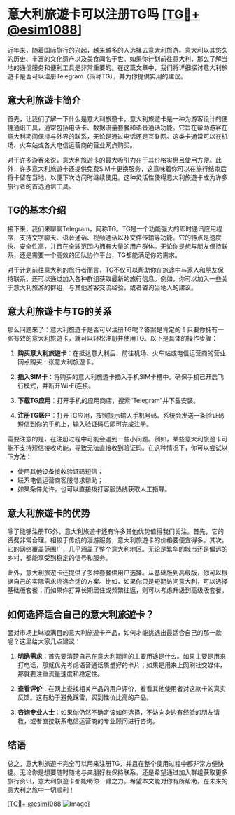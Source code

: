# 意大利旅遊卡可以注册TG吗 [[TG💪+ @esim1088](https://t.me/s/esim1088)]

近年来，随着国际旅行的兴起，越来越多的人选择去意大利旅游。意大利以其悠久的历史、丰富的文化遗产以及美食闻名于世。如果你计划前往意大利，那么了解当地的通信服务和便利工具是非常重要的。在这篇文章中，我们将详细探讨意大利旅遊卡是否可以注册Telegram（简称TG），并为你提供实用的建议。

## 意大利旅遊卡简介

首先，让我们了解一下什么是意大利旅遊卡。意大利旅遊卡是一种为游客设计的便捷通讯工具，通常包括电话卡、数据流量套餐和语音通话功能。它旨在帮助游客在意大利期间保持与外界的联系，无论是通过电话还是互联网。这类卡通常可以在机场、火车站或各大电信运营商的营业网点购买。

对于许多游客来说，意大利旅遊卡的最大吸引力在于其价格实惠且使用方便。此外，许多意大利旅遊卡还提供免费SIM卡更换服务，这意味着你可以在旅行结束后将卡留在当地，以便下次访问时继续使用。这种灵活性使得意大利旅遊卡成为许多旅行者的首选通信工具。

## TG的基本介绍

接下来，我们来聊聊Telegram，简称TG。TG是一个功能强大的即时通讯应用程序，支持文字聊天、语音通话、视频通话以及文件传输等功能。它的特点是速度快、安全性高，并且在全球范围内拥有大量的用户群体。无论你是想与朋友保持联系，还是需要一个高效的团队协作平台，TG都能满足你的需求。

对于计划前往意大利的旅行者而言，TG不仅可以帮助你在旅途中与家人和朋友保持联系，还可以通过加入各种群组获取最新的旅行信息。例如，你可以加入一些关于意大利旅游的群组，与其他游客交流经验，或者咨询当地人的建议。

## 意大利旅遊卡与TG的关系

那么问题来了：意大利旅遊卡是否可以注册TG呢？答案是肯定的！只要你拥有一张有效的意大利旅遊卡，就可以轻松注册并使用TG。以下是具体的操作步骤：

1. **购买意大利旅遊卡**：在抵达意大利后，前往机场、火车站或电信运营商的营业网点购买一张意大利旅遊卡。
   
2. **插入SIM卡**：将购买的意大利旅遊卡插入手机SIM卡槽中。确保手机已开启飞行模式，并断开Wi-Fi连接。

3. **下载TG应用**：打开手机的应用商店，搜索“Telegram”并下载安装。

4. **注册TG账户**：打开TG应用，按照提示输入手机号码。系统会发送一条验证码短信到你的手机上，输入验证码后即可完成注册。

需要注意的是，在注册过程中可能会遇到一些小问题。例如，某些意大利旅遊卡可能不支持短信接收功能，导致无法直接收到验证码。在这种情况下，你可以尝试以下方法：

- 使用其他设备接收验证码短信；
- 联系电信运营商客服寻求帮助；
- 如果条件允许，也可以直接拨打客服热线获取人工指导。

## 意大利旅遊卡的优势

除了能够注册TG外，意大利旅遊卡还有许多其他优势值得我们关注。首先，它的资费非常合理。相较于传统的漫游服务，意大利旅遊卡的价格要便宜得多。其次，它的网络覆盖范围广，几乎涵盖了整个意大利地区。无论是繁华的城市还是偏远的乡村，都能享受到稳定的信号和服务。

此外，意大利旅遊卡还提供了多种套餐供用户选择。从基础版到高级版，你可以根据自己的实际需求挑选合适的方案。比如，如果你只是短期访问意大利，可以选择基础版套餐；而如果你打算长期居住或频繁往返，则可以考虑升级到高级版套餐。

## 如何选择适合自己的意大利旅遊卡？

面对市场上琳琅满目的意大利旅遊卡产品，如何才能挑选出最适合自己的那一款呢？这里给大家几点建议：

1. **明确需求**：首先要清楚自己在意大利期间的主要用途是什么。如果主要是用来打电话，那就优先考虑语音通话质量好的卡片；如果是用来上网刷社交媒体，那就要注重流量速度和稳定性。

2. **查看评价**：在网上查找相关产品的用户评价，看看其他使用者对这款卡的真实反馈。这有助于避免踩雷，买到性价比高的产品。

3. **咨询专业人士**：如果你仍然不确定该如何选择，不妨向身边有经验的朋友请教，或者直接联系电信运营商的专业顾问进行咨询。

## 结语

总之，意大利旅遊卡完全可以用来注册TG，并且在整个使用过程中都非常方便快捷。无论你是想要随时随地与亲朋好友保持联系，还是希望通过加入群组获取更多旅行资讯，意大利旅遊卡都能助你一臂之力。希望本文能对你有所帮助，在未来的意大利之旅中一切顺利！

[[TG💪+ @esim1088](https://t.me/s/esim1088) ![Image](https://i.postimg.cc/4NQfJmqS/Snipaste-2025-05-13-00-14-12.png)]